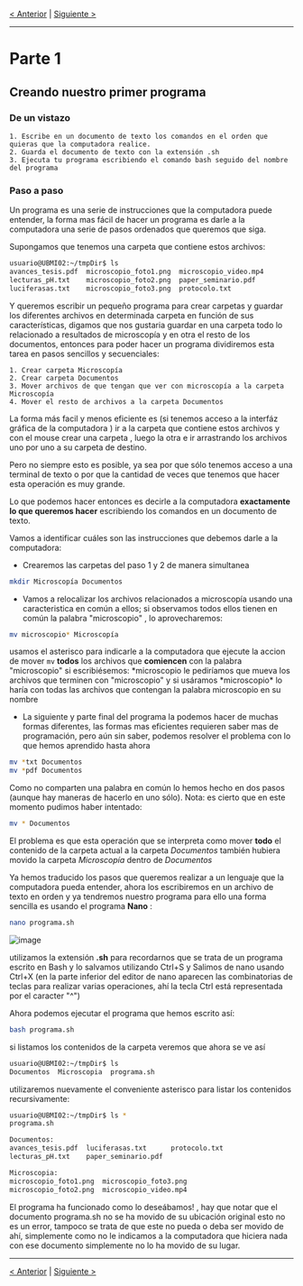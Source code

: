 [< Anterior](https://ubmi-ifc.github.io/Tutoriales-IFC/tutoriales_usuarios/bash_chunks_intro) | [Siguiente >](https://ubmi-ifc.github.io/Tutoriales-IFC/tutoriales_usuarios/bash_chunks_intro)

____

#  Parte 1

## Creando nuestro primer programa

### De un vistazo

    1. Escribe en un documento de texto los comandos en el orden que quieras que la computadora realice.
    2. Guarda el documento de texto con la extensión .sh
    3. Ejecuta tu programa escribiendo el comando bash seguido del nombre del programa 

### Paso a paso

Un programa es una serie de instrucciones que la computadora puede entender, la forma mas fácil de hacer un programa es darle a la computadora una serie de pasos ordenados que queremos que siga.

Supongamos que tenemos una carpeta que contiene estos archivos: 

```bash
usuario@UBMI02:~/tmpDir$ ls
avances_tesis.pdf  microscopio_foto1.png  microscopio_video.mp4
lecturas_pH.txt    microscopio_foto2.png  paper_seminario.pdf
luciferasas.txt    microscopio_foto3.png  protocolo.txt
```
Y queremos escribir un pequeño programa para crear carpetas y guardar los diferentes archivos en determinada carpeta en función de sus características, digamos que nos gustaria guardar en una carpeta todo lo relacionado a resultados de microscopía y en otra el resto de los documentos, entonces para poder hacer un programa dividiremos esta tarea en pasos sencillos y secuenciales: 

    1. Crear carpeta Microscopía
    2. Crear carpeta Documentos
    3. Mover archivos de que tengan que ver con microscopía a la carpeta Microscopía
    4. Mover el resto de archivos a la carpeta Documentos 

La forma más facil y menos eficiente es (si tenemos acceso a la interfáz gráfica de la computadora ) ir a la carpeta que contiene estos archivos y con el mouse crear una carpeta , luego la otra e ir arrastrando los archivos uno por uno a su carpeta de destino.

Pero no siempre esto es posible, ya sea por que sólo tenemos acceso a una terminal de texto o por que la cantidad de veces que tenemos que hacer esta operación es muy grande.

Lo que podemos hacer entonces es decirle a la computadora __exactamente lo que queremos hacer__ escribiendo los comandos en un documento de texto.

Vamos a identificar cuáles son las instrucciones que debemos darle a la computadora:

- Crearemos las carpetas del paso 1 y 2 de manera simultanea

```bash
mkdir Microscopía Documentos
```
- Vamos a relocalizar los archivos relacionados a microscopía usando una caracteristica en común a ellos; si observamos todos ellos tienen en común la palabra "microscopio" , lo aprovecharemos:

```bash
mv microscopio* Microscopía
```

usamos el asterisco para indicarle a la computadora que ejecute la accion de mover ```mv```  __todos__ los archivos que __comiencen__ con la palabra "microscopio" si escribiésemos: \*microscopio le pediríamos que mueva los archivos que terminen con "microscopio" y si usáramos \*microscopio\* lo haría con todas las archivos que contengan la palabra microscopio en su nombre

- La siguiente y parte final del programa la podemos hacer de muchas formas diferentes, las formas mas eficientes requieren saber mas de programación, pero aún sin saber, podemos resolver el problema con lo que hemos aprendido hasta ahora

```bash
mv *txt Documentos
mv *pdf Documentos
```

Como no comparten una palabra en común lo hemos hecho en dos pasos (aunque hay maneras de hacerlo en uno sólo). Nota: es cierto que en este momento pudimos haber intentado:

```bash
mv * Documentos
```

El problema es que esta operación que se interpreta como mover __todo__ el contenido de la carpeta actual a la carpeta  _Documentos_ también hubiera movido la carpeta _Microscopía_ dentro de _Documentos_ 

Ya hemos traducido los pasos que queremos realizar a un lenguaje que la computadora pueda entender, ahora los escribiremos en un archivo de texto en orden y ya tendremos nuestro programa para ello una forma sencilla es usando el programa __Nano__ :

```bash
nano programa.sh
```
![image](https://user-images.githubusercontent.com/13229623/173385960-001659a5-e4ff-4425-bdd5-4a5533c201d3.png)

utilizamos la extensión __.sh__ para recordarnos que se trata de un programa escrito en Bash y lo salvamos utilizando Ctrl+S y Salimos de nano usando Ctrl+X (en la parte inferior del editor de nano aparecen las combinatorias de teclas para realizar varias operaciones, ahí la tecla Ctrl está representada por el caracter "^")

Ahora podemos ejecutar el programa que hemos escrito así:

```bash
bash programa.sh
```

si listamos los contenidos de la carpeta veremos que ahora se ve así 

```bash
usuario@UBMI02:~/tmpDir$ ls
Documentos  Microscopia  programa.sh
```
utilizaremos nuevamente el conveniente asterisco para listar los contenidos recursivamente:

```bash
usuario@UBMI02:~/tmpDir$ ls *
programa.sh

Documentos:
avances_tesis.pdf  luciferasas.txt      protocolo.txt
lecturas_pH.txt    paper_seminario.pdf

Microscopia:
microscopio_foto1.png  microscopio_foto3.png
microscopio_foto2.png  microscopio_video.mp4

```
El programa ha funcionado como lo deseábamos! , hay que notar que el documento programa.sh no se ha movido de su ubicación original esto no es un error, tampoco se trata de que este no pueda o deba ser movido de ahí, simplemente como no le indicamos a la computadora que hiciera nada con  ese documento simplemente no lo ha movido de su lugar.

____

[< Anterior](https://ubmi-ifc.github.io/Tutoriales-IFC/tutoriales_usuarios/bash_chunks_intro) | [Siguiente >](https://ubmi-ifc.github.io/Tutoriales-IFC/tutoriales_usuarios/bash_chunks_intro)
